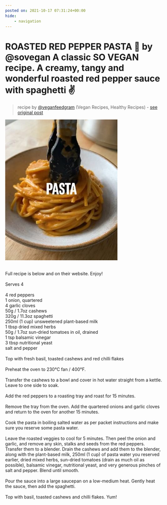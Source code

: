 ```yaml
---
posted on: 2021-10-17 07:31:24+00:00
hide:
    - navigation
---
```


# ROASTED RED PEPPER PASTA 🍝 by @sovegan A classic SO VEGAN recipe. A creamy, tangy and wonderful roasted red pepper sauce with spaghetti ✌️ 

> recipe by [@veganfeedgram](https://www.instagram.com/veganfeedgram/) 
(Vegan Recipes, Healthy Recipes) - [see original post](https://instagram.com/p/CVHxV4hJoPV)

![](../img/veganfeedgram_17-10-2021_0710.png)

 \
Full recipe is below and on their website. Enjoy!\
 \
Serves 4\
\
4 red peppers\
1 onion, quartered\
4 garlic cloves\
50g / 1.7oz cashews\
320g / 11.3oz spaghetti\
250ml (1 cup) unsweetened plant-based milk\
1 tbsp dried mixed herbs\
50g / 1.7oz sun-dried tomatoes in oil, drained\
1 tsp balsamic vinegar\
3 tbsp nutritional yeast\
salt and pepper\
 \
Top with fresh basil, toasted cashews and red chilli flakes\
 \
Preheat the oven to 230°C fan / 400°F.\
 \
Transfer the cashews to a bowl and cover in hot water straight from a kettle. Leave to one side to soak.\
 \
Add the red peppers to a roasting tray and roast for 15 minutes.\
 \
Remove the tray from the oven. Add the quartered onions and garlic cloves and return to the oven for another 15 minutes.\
 \
Cook the pasta in boiling salted water as per packet instructions and make sure you reserve some pasta water.\
 \
Leave the roasted veggies to cool for 5 minutes. Then peel the onion and garlic, and remove any skin, stalks and seeds from the red peppers. Transfer them to a blender. Drain the cashews and add them to the blender, along with the plant-based milk, 250ml (1 cup) of pasta water you reserved earlier, dried mixed herbs, sun-dried tomatoes (drain as much oil as possible), balsamic vinegar, nutritional yeast, and very generous pinches of salt and pepper. Blend until smooth.\
 \
Pour the sauce into a large saucepan on a low-medium heat. Gently heat the sauce, then add the spaghetti.\
 \
Top with basil, toasted cashews and chilli flakes. Yum! 